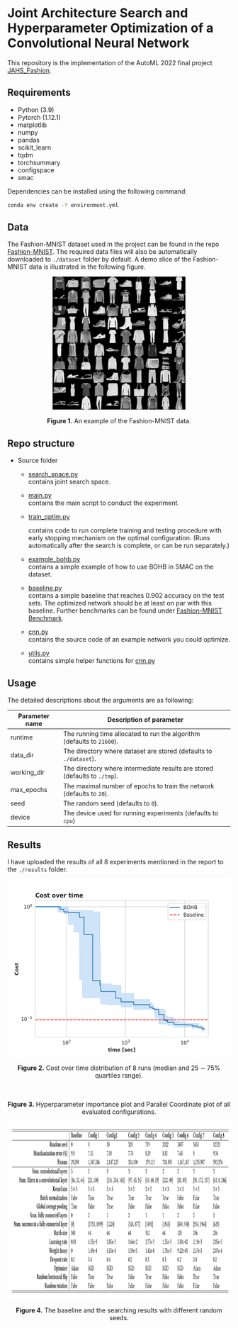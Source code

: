 # Joint Architecture Search and Hyperparameter Optimization of a Convolutional Neural Network

This repository is the implementation of the AutoML 2022 final project [JAHS_Fashion](https://github.com/CHSdamo/jahs_fashion/blob/main/project_jahs_fashion.pdf).

## Requirements

- Python (3.9)
- Pytorch (1.12.1)
- matplotlib 
- numpy 
- pandas 
- scikit_learn
- tqdm
- torchsummary
- configspace
- smac

Dependencies can be installed using the following command:
```bash
conda env create -f environment.yml
```



## Data

The Fashion-MNIST dataset used in the project can be found in the repo [Fashion-MNIST](https://github.com/zalandoresearch/fashion-mnist). The required data files will also be automatically downloaded to ```./dataset``` folder by default. A demo slice of the Fashion-MNIST data is illustrated in the following figure.



<p align="center">
<img src="./img/data.jpeg" height = "300" alt="" align=center />
<br><br>
<b>Figure 1.</b> An example of the Fashion-MNIST data.
</p>


## Repo structure

*  Source folder      
   
   * [search_space.py](search_space.py)<BR>
     contains joint search space.
   
   * [main.py](main.py)<BR>
     contains the main script to conduct the experiment.
   
   * [train_optim.py](train_optim.py)

     contains code to run complete training and testing procedure with early stopping mechanism on the optimal configuration. (Runs automatically after the search is complete, or can be run separately.)
   
   * [example_bohb.py](bohb.py) <BR>
     contains a simple example of how to use BOHB in SMAC on the dataset. 
   
   * [baseline.py](baseline.py)<BR>
     contains a simple baseline that reaches 0.902 accuracy on the test sets. The optimized network should be at least on par with this baseline. Further benchmarks can be found under [Fashion-MNIST Benchmark](https://github.com/zalandoresearch/fashion-mnist#benchmark).
   
   * [cnn.py](cnn.py)<BR>
     contains the source code of an example network you could optimize.
   
   * [utils.py](utils.py)<BR>
     contains simple helper functions for [cnn.py](cnn.py)



## Usage

The detailed descriptions about the arguments are as following:

| Parameter name | Description of parameter                                     |
| -------------- | ------------------------------------------------------------ |
| runtime        | The running time allocated to run the algorithm (defaults to `21600`). |
| data_dir       | The directory where dataset are stored (defaults to `./dataset`). |
| working_dir    | The directory where intermediate results are stored (defaults to `./tmp`). |
| max_epochs     | The maximal number of epochs to train the network (defaults to `20`). |
| seed           | The random seed (defaults to `0`).                           |
| device         | The device used for running experiments (defaults to `cpu`)  |



## Results

I have uploaded the results of all 8 experiments mentioned in the report to the `./results` folder.

<p align="center">
<img src="./img/Cost_over_time.png" height = "400" alt="" align=center />
<br><br>
<b>Figure 2.</b> Cost over time distribution of 8 runs (median and 25 ∼ 75% quartiles range).
</p>

<p align="center">
<img src="./img/combince.png" height = "500" alt="" align=center />
<br><br>
<b>Figure 3.</b> Hyperparameter importance plot and Parallel Coordinate plot of all evaluated configurations.
</p>

<p align="center">
<img src="./img/Tabel3.png" height = "400" alt="" align=center />
<br><br>
<b>Figure 4.</b> The baseline and the searching results with different random seeds.
</p>
